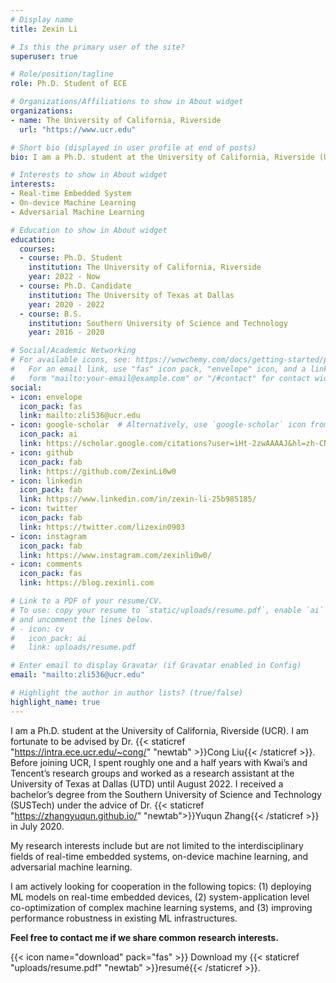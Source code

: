 ```yaml
---
# Display name
title: Zexin Li

# Is this the primary user of the site?
superuser: true

# Role/position/tagline
role: Ph.D. Student of ECE

# Organizations/Affiliations to show in About widget
organizations:
- name: The University of California, Riverside
  url: "https://www.ucr.edu"

# Short bio (displayed in user profile at end of posts)
bio: I am a Ph.D. student at the University of California, Riverside (UCR). I am fortunate to be advised by Dr. Cong Liu. Before joining UCR, I spent roughly one and a half years with Kwai’s and Tencent’s research groups and worked as a research assistant at the University of Texas at Dallas (UTD) until August 2022. I received a bachelor’s degree from the Southern University of Science and Technology (SUSTech) under the advice of Dr. Yuqun Zhang in July 2020. My research interests include but are not limited to the interdisciplinary fields of real-time embedded systems, on-device machine learning, and adversarial machine learning. I am actively looking for cooperation in the following topics: (1) deploying ML models on real-time embedded devices, (2) system-application level co-optimization of complex machine learning systems, and (3) improving performance robustness in existing ML infrastructures. Feel free to contact me if we share common research interests.

# Interests to show in About widget
interests:
- Real-time Embedded System
- On-device Machine Learning
- Adversarial Machine Learning

# Education to show in About widget
education:
  courses:
  - course: Ph.D. Student
    institution: The University of California, Riverside
    year: 2022 - Now
  - course: Ph.D. Candidate
    institution: The University of Texas at Dallas
    year: 2020 - 2022
  - course: B.S.
    institution: Southern University of Science and Technology
    year: 2016 - 2020

# Social/Academic Networking
# For available icons, see: https://wowchemy.com/docs/getting-started/page-builder/#icons
#   For an email link, use "fas" icon pack, "envelope" icon, and a link in the
#   form "mailto:your-email@example.com" or "/#contact" for contact widget.
social:
- icon: envelope
  icon_pack: fas
  link: mailto:zli536@ucr.edu
- icon: google-scholar  # Alternatively, use `google-scholar` icon from `ai` icon pack
  icon_pack: ai
  link: https://scholar.google.com/citations?user=iHt-2zwAAAAJ&hl=zh-CN
- icon: github
  icon_pack: fab
  link: https://github.com/ZexinLi0w0
- icon: linkedin
  icon_pack: fab
  link: https://www.linkedin.com/in/zexin-li-25b985185/
- icon: twitter
  icon_pack: fab
  link: https://twitter.com/lizexin0903
- icon: instagram
  icon_pack: fab
  link: https://www.instagram.com/zexinli0w0/
- icon: comments
  icon_pack: fas
  link: https://blog.zexinli.com

# Link to a PDF of your resume/CV.
# To use: copy your resume to `static/uploads/resume.pdf`, enable `ai` icons in `params.toml`, 
# and uncomment the lines below.
# - icon: cv
#   icon_pack: ai
#   link: uploads/resume.pdf

# Enter email to display Gravatar (if Gravatar enabled in Config)
email: "mailto:zli536@ucr.edu"

# Highlight the author in author lists? (true/false)
highlight_name: true
---
```

I am a Ph.D. student at the University of California, Riverside (UCR). I am fortunate to be advised by Dr. {{< staticref "https://intra.ece.ucr.edu/~cong/" "newtab" >}}Cong Liu{{< /staticref >}}. Before joining UCR, I spent roughly one and a half years with Kwai’s and Tencent’s research groups and worked as a research assistant at the University of Texas at Dallas (UTD) until August 2022. I received a bachelor’s degree from the Southern University of Science and Technology (SUSTech) under the advice of Dr. {{< staticref "https://zhangyuqun.github.io/" "newtab">}}Yuqun Zhang{{< /staticref >}} in July 2020.

My research interests include but are not limited to the interdisciplinary fields of real-time embedded systems, on-device machine learning, and adversarial machine learning.

I am actively looking for cooperation in the following topics: (1) deploying ML models on real-time embedded devices, (2) system-application level co-optimization of complex machine learning systems, and (3) improving performance robustness in existing ML infrastructures.

<strong>Feel free to contact me if we share common research interests.</strong>

{{< icon name="download" pack="fas" >}} Download my {{< staticref "uploads/resume.pdf" "newtab" >}}resumé{{< /staticref >}}.